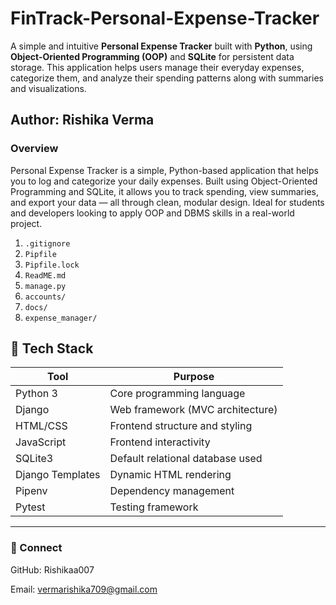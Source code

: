# FinTrack-Personal-Expense-Tracker
A simple and intuitive **Personal Expense Tracker** built with **Python**, using **Object-Oriented Programming (OOP)** and **SQLite** for persistent data storage. This application helps users manage their everyday expenses, categorize them, and analyze their spending patterns along with summaries and visualizations.
  
## Author: Rishika Verma   
    
### Overview   
Personal Expense Tracker is a simple, Python-based application that helps you to log and categorize your daily expenses. Built using Object-Oriented Programming and SQLite, it allows you to track spending, view summaries, and export your data — all through clean, modular design.  Ideal for students and developers looking to apply OOP and DBMS skills in a real-world project.
1. `.gitignore`    
2. `Pipfile`  
3. `Pipfile.lock`  
4. `ReadME.md`  
5. `manage.py`  
6. `accounts/`  
7. `docs/`      
8. `expense_manager/`  

## 🧠 Tech Stack
| Tool            | Purpose                          |
|-----------------|----------------------------------|
| Python 3        | Core programming language        |
| Django          | Web framework (MVC architecture) |
| HTML/CSS        | Frontend structure and styling   |
| JavaScript      | Frontend interactivity           |
| SQLite3         | Default relational database used |
| Django Templates| Dynamic HTML rendering           |
| Pipenv          | Dependency management            |
| Pytest          | Testing framework                |
 



---
### 🔗 Connect

GitHub: Rishikaa007

Email: vermarishika709@gmail.com
